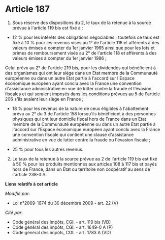 # Article 187

1. Sous réserve des dispositions du 2, le taux de la retenue à la source prévue à l'article 119 bis est fixé à : 

- 12 % pour les intérêts des obligations négociables ; toutefois ce taux est fixé à 10 % pour les revenus visés au 1° de
l'article 118 et afférents à des valeurs émises à compter du 1er janvier 1965 ainsi que pour les lots et primes de
remboursement visés au 2° de l'article 118 et afférents à des valeurs émises à compter du 1er janvier 1986 ;

Celui prévu au 2° de l'article 219 bis, pour les dividendes qui bénéficient à des organismes qui ont leur siège dans un Etat
membre de la Communauté européenne ou dans un autre Etat partie à l'accord sur l'Espace économique européen ayant conclu avec
la France une convention d'assistance administrative en vue de lutter contre la fraude et l'évasion fiscales et qui seraient
imposés dans les conditions prévues au 5 de l'article 206 s'ils avaient leur siège en France ;

- 18 % pour les revenus de la nature de ceux éligibles à l'abattement prévu au 2° du 3 de l'article 158 lorsqu'ils
bénéficient à des personnes physiques qui ont leur domicile fiscal hors de France dans un Etat membre de la Communauté
européenne ou dans un autre Etat partie à l'accord sur l'Espace économique européen ayant conclu avec la France une
convention fiscale qui contient une clause d'assistance administrative en vue de lutter contre la fraude ou l'évasion
fiscale ;

- 25 % pour tous les autres revenus. 

2. Le taux de la retenue à la source prévue au 2 de l'article 119 bis est fixé à 50 % pour les produits mentionnés aux
articles 108 à 117 bis et payés hors de France, dans un Etat ou territoire non coopératif au sens de l'article 238-0 A.

**Liens relatifs à cet article**

_Modifié par_:

  - Loi n°2009-1674 du 30 décembre 2009 - art. 22 (V)

_Cité par_:

  - Code général des impôts, CGI. - art. 119 bis (VD)
  - Code général des impôts, CGI. - art. 1649-0 A (P)
  - Code général des impôts, CGI. - art. 1783 A (VD)
